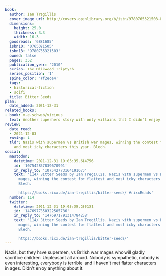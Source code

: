```yaml
---
book:
  author: Ian Tregillis
  cover_image_url: http://covers.openlibrary.org/b/isbn/9780765321503-L.jpg
  dimensions:
    height: 25.0
    thickness: 3.3
    width: 16.3
  goodreads: '6881685'
  isbn10: '0765321505'
  isbn13: '9780765321503'
  owned: false
  pages: 352
  publication_year: '2010'
  series: The Milkweed Triptych
  series_position: '1'
  spine_color: '#f2ece4'
  tags:
  - historical-fiction
  - scifi
  title: Bitter Seeds
plan:
  date_added: 2021-12-31
related_books:
- book: v-e-schwab/vicious
  text: Another superhero story with only villains that I didn't enjoy.
review:
  date_read:
  - 2021-12-03
  rating: 1
  tldr: Nazis with supermen vs British war mages, winning the contest for flattest
    and most icky characters this year. Blech.
social:
  mastodon:
    datetime: 2021-12-31 19:05:35.614756
    id: '107542867839670991'
    in_reply_to: '107542773164191676'
    text: '114/ Bitter Seeds by Ian Tregillis. Nazis with supermen vs British war
      mages, winning the contest for flattest and most icky characters this year.
      Blech.

      https://books.rixx.de/ian-tregillis/bitter-seeds/ #rixxReads'
  number: 114
  twitter:
    datetime: 2021-12-31 19:05:35.256131
    id: '1476977850322505736'
    in_reply_to: '1476971791314784258'
    text: '114/ Bitter Seeds by Ian Tregillis. Nazis with supermen vs British war
      mages, winning the contest for flattest and most icky characters this year.
      Blech.

      https://books.rixx.de/ian-tregillis/bitter-seeds/'
---
```


Nazis, but they have supermen, vs British war mages who will gladly sacrifice children. Unpleasant all around. Nobody is
sympathetic, nobody is even interesting, everybody is terrible, and I haven't met flatter characters in ages. Didn't
enjoy anything about it.
